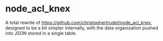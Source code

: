 node_acl_knex
=============

A total rewrite of https://github.com/christophertrudel/node_acl_knex, designed to be 
a bit simpler internally, with the data organization pushed into JSON stored in a single
table. 